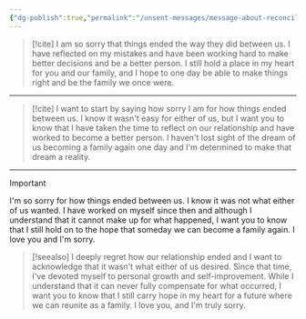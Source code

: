 ```yaml
---
{"dg-publish":true,"permalink":"/unsent-messages/message-about-reconciliation/","noteIcon":"","created":"","updated":""}
---
```


> [!cite] 
> I am so sorry that things ended the way they did between us. I have reflected on my mistakes and have been working hard to make better decisions and be a better person. I still hold a place in my heart for you and our family, and I hope to one day be able to make things right and be the family we once were.

---

> [!cite] 
> I want to start by saying how sorry I am for how things ended between us. I know it wasn't easy for either of us, but I want you to know that I have taken the time to reflect on our relationship and have worked to become a better person. I haven't lost sight of the dream of us becoming a family again one day and I'm determined to make that dream a reality.

---

> [!important] 
> I'm so sorry for how things ended between us. I know it was not what either of us wanted. I have worked on myself since then and although I understand that it cannot make up for what happened, I want you to know that I still hold on to the hope that someday we can become a family again. I love you and I'm sorry.

> [!seealso] 
> I deeply regret how our relationship ended and I want to acknowledge that it wasn't what either of us desired. Since that time, I've devoted myself to personal growth and self-improvement. While I understand that it can never fully compensate for what occurred, I want you to know that I still carry hope in my heart for a future where we can reunite as a family. I love you, and I'm truly sorry.

